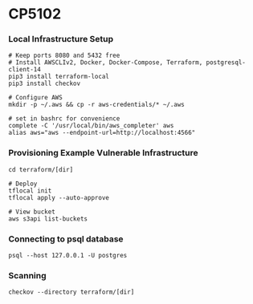 # CP5102

### Local Infrastructure Setup
```
# Keep ports 8080 and 5432 free
# Install AWSCLIv2, Docker, Docker-Compose, Terraform, postgresql-client-14
pip3 install terraform-local
pip3 install checkov

# Configure AWS
mkdir -p ~/.aws && cp -r aws-credentials/* ~/.aws

# set in bashrc for convenience
complete -C '/usr/local/bin/aws_completer' aws
alias aws="aws --endpoint-url=http://localhost:4566"
```

### Provisioning Example Vulnerable Infrastructure
```
cd terraform/[dir]

# Deploy
tflocal init 
tflocal apply --auto-approve

# View bucket
aws s3api list-buckets
```

### Connecting to psql database
```
psql --host 127.0.0.1 -U postgres
```

### Scanning
```
checkov --directory terraform/[dir]
```
